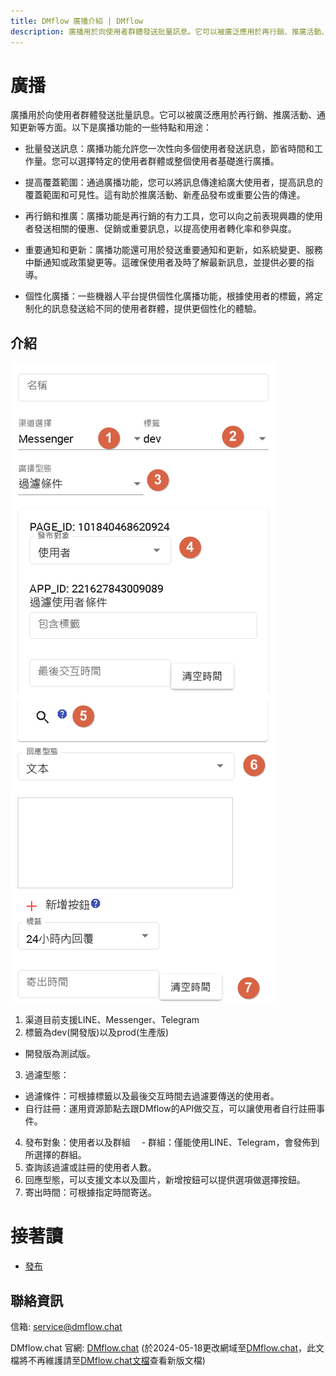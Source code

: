 ```yaml
---
title: DMflow 廣播介紹 | DMflow
description: 廣播用於向使用者群體發送批量訊息。它可以被廣泛應用於再行銷、推廣活動、通知更新等方面。
---
```


# 廣播

廣播用於向使用者群體發送批量訊息。它可以被廣泛應用於再行銷、推廣活動、通知更新等方面。以下是廣播功能的一些特點和用途：

- 批量發送訊息：廣播功能允許您一次性向多個使用者發送訊息，節省時間和工作量。您可以選擇特定的使用者群體或整個使用者基礎進行廣播。

- 提高覆蓋範圍：通過廣播功能，您可以將訊息傳達給廣大使用者，提高訊息的覆蓋範圍和可見性。這有助於推廣活動、新產品發布或重要公告的傳達。

- 再行銷和推廣：廣播功能是再行銷的有力工具，您可以向之前表現興趣的使用者發送相關的優惠、促銷或重要訊息，以提高使用者轉化率和參與度。

- 重要通知和更新：廣播功能還可用於發送重要通知和更新，如系統變更、服務中斷通知或政策變更等。這確保使用者及時了解最新訊息，並提供必要的指導。

- 個性化廣播：一些機器人平台提供個性化廣播功能，根據使用者的標籤，將定制化的訊息發送給不同的使用者群體，提供更個性化的體驗。

## 介紹

![DMflow廣播瀏覽圖](../../../../../../images/tw/bot-broadcast-intro.png "DMflow廣播瀏覽圖")

1. 渠道目前支援LINE、Messenger、Telegram
2. 標籤為dev(開發版)以及prod(生產版)
  - 開發版為測試版。
3. 過濾型態：
  - 過濾條件：可根據標籤以及最後交互時間去過濾要傳送的使用者。
  - 自行註冊：運用資源節點去跟DMflow的API做交互，可以讓使用者自行註冊事件。
4. 發布對象：使用者以及群組
　- 群組：僅能使用LINE、Telegram，會發佈到所選擇的群組。
5. 查詢該過濾或註冊的使用者人數。
6. 回應型態，可以支援文本以及圖片，新增按鈕可以提供選項做選擇按鈕。
7. 寄出時間：可根據指定時間寄送。
　　　

# 接著讀
- [發布](../../tutorials/docs/bot-published.html)


## 聯絡資訊

信箱: <service@dmflow.chat>

DMflow.chat 官網: [DMflow.chat](https://www.dmflow.chat)
(於2024-05-18更改網域至[DMflow.chat](https://www.dmflow.chat)，此文檔將不再維護請至[DMflow.chat文檔](https://docs.dmflow.chat)查看新版文檔)